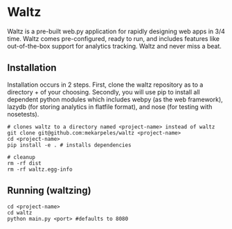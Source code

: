 Waltz
=====

Waltz is a pre-built web.py application for rapidly designing web apps
in 3/4 time. Waltz comes pre-configured, ready to run, and includes
features like out-of-the-box support for analytics tracking. Waltz
and never miss a beat.

Installation
------------

Installation occurs in 2 steps. First, clone the waltz repository as to a directory + <project-name> of your choosing. Secondly, you will use pip to install all dependent python modules which includes webpy (as the web framework), lazydb (for storing analytics in flatfile format), and nose (for testing with nosetests).

    # clones waltz to a directory named <project-name> instead of waltz
    git clone git@github.com:mekarpeles/waltz <project-name>
    cd <project-name>
    pip install -e . # installs dependencies

    # cleanup
    rm -rf dist
    rm -rf waltz.egg-info

Running (waltzing)
------------------

    cd <project-name>
    cd waltz
    python main.py <port> #defaults to 8080